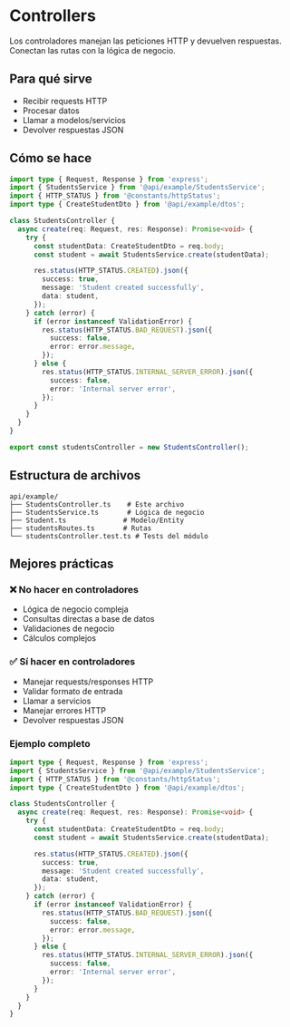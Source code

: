 # Controllers

Los controladores manejan las peticiones HTTP y devuelven respuestas. Conectan las rutas con la lógica de negocio.

## Para qué sirve

- Recibir requests HTTP
- Procesar datos
- Llamar a modelos/servicios
- Devolver respuestas JSON

## Cómo se hace

```typescript
import type { Request, Response } from 'express';
import { StudentsService } from '@api/example/StudentsService';
import { HTTP_STATUS } from '@constants/httpStatus';
import type { CreateStudentDto } from '@api/example/dtos';

class StudentsController {
  async create(req: Request, res: Response): Promise<void> {
    try {
      const studentData: CreateStudentDto = req.body;
      const student = await StudentsService.create(studentData);

      res.status(HTTP_STATUS.CREATED).json({
        success: true,
        message: 'Student created successfully',
        data: student,
      });
    } catch (error) {
      if (error instanceof ValidationError) {
        res.status(HTTP_STATUS.BAD_REQUEST).json({
          success: false,
          error: error.message,
        });
      } else {
        res.status(HTTP_STATUS.INTERNAL_SERVER_ERROR).json({
          success: false,
          error: 'Internal server error',
        });
      }
    }
  }
}

export const studentsController = new StudentsController();
```

## Estructura de archivos

```
api/example/
├── StudentsController.ts    # Este archivo
├── StudentsService.ts       # Lógica de negocio
├── Student.ts              # Modelo/Entity
├── studentsRoutes.ts       # Rutas
└── studentsController.test.ts # Tests del módulo
```

## Mejores prácticas

### ❌ No hacer en controladores

- Lógica de negocio compleja
- Consultas directas a base de datos
- Validaciones de negocio
- Cálculos complejos

### ✅ Sí hacer en controladores

- Manejar requests/responses HTTP
- Validar formato de entrada
- Llamar a servicios
- Manejar errores HTTP
- Devolver respuestas JSON

### Ejemplo completo

```typescript
import type { Request, Response } from 'express';
import { StudentsService } from '@api/example/StudentsService';
import { HTTP_STATUS } from '@constants/httpStatus';
import type { CreateStudentDto } from '@api/example/dtos';

class StudentsController {
  async create(req: Request, res: Response): Promise<void> {
    try {
      const studentData: CreateStudentDto = req.body;
      const student = await StudentsService.create(studentData);

      res.status(HTTP_STATUS.CREATED).json({
        success: true,
        message: 'Student created successfully',
        data: student,
      });
    } catch (error) {
      if (error instanceof ValidationError) {
        res.status(HTTP_STATUS.BAD_REQUEST).json({
          success: false,
          error: error.message,
        });
      } else {
        res.status(HTTP_STATUS.INTERNAL_SERVER_ERROR).json({
          success: false,
          error: 'Internal server error',
        });
      }
    }
  }
}
```
